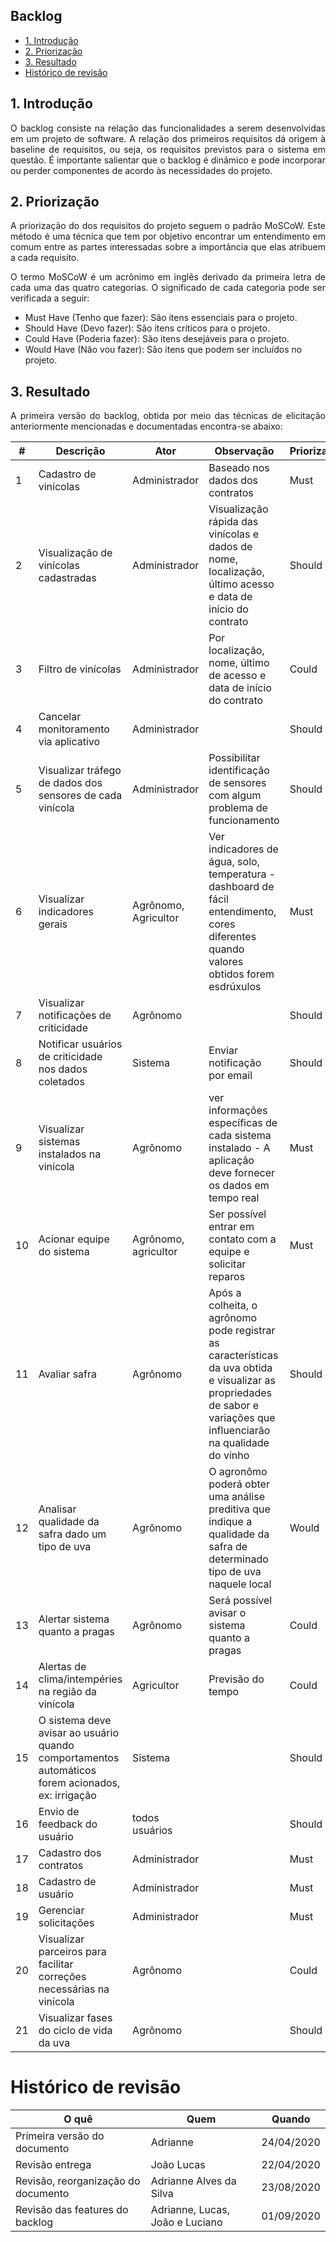 ## Backlog

- [1. Introdução](#_1-introdução)
- [2. Priorização](#_2-priorização)
- [3. Resultado](#_3-resultado)
- [ Histórico de revisão](#_histórico-de-revisão)

## 1. Introdução

<p align="justify">O backlog consiste na relação das funcionalidades a serem desenvolvidas em um projeto de software. A relação dos primeiros requisitos dá origem à baseline de requisitos, ou seja, os requisitos previstos para o sistema em questão. É importante salientar que o backlog é dinâmico e pode incorporar ou perder componentes de acordo às necessidades do projeto.

## 2. Priorização

<p align="justify">A priorização do dos requisitos do projeto seguem o padrão MoSCoW. Este método é uma técnica que tem por objetivo encontrar um entendimento em comum entre as partes interessadas sobre a importância que elas atribuem a cada requisito.

<p align="justify">O termo MoSCoW é um acrônimo em inglês derivado da primeira letra de cada uma das quatro categorias. O significado de cada categoria pode ser verificada a seguir:

- Must Have (Tenho que fazer): São itens essenciais para o projeto.
- Should Have (Devo fazer): São itens críticos para o projeto.
- Could Have (Poderia fazer): São itens desejáveis para o projeto.
- Would Have (Não vou fazer): São itens que podem ser incluídos no projeto. </p>

## 3. Resultado

 <p align="justify">A primeira versão do backlog, obtida por meio das técnicas de elicitação anteriormente mencionadas e documentadas encontra-se abaixo:

|  # | Descrição  | Ator |  Observação | Priorização|
|---|---|---|---|---|
| 1 | Cadastro de vinícolas  | Administrador | Baseado nos dados dos contratos | Must |
| 2 | Visualização de vinícolas cadastradas | Administrador | Visualização rápida das vinícolas e dados de nome, localização, último acesso e data de início do contrato | Should |
| 3 | Filtro de vinícolas | Administrador | Por localização, nome, último de acesso e data de início do contrato | Could |
| 4 | Cancelar monitoramento via aplicativo | Administrador | | Should |
| 5 | Visualizar tráfego de dados dos sensores de cada vinícola | Administrador | Possibilitar identificação de sensores com algum problema de funcionamento | Should |
| 6 | Visualizar indicadores gerais | Agrônomo, Agricultor | Ver indicadores de água, solo, temperatura - dashboard de fácil entendimento, cores diferentes quando valores obtidos forem esdrúxulos| Must |
| 7 | Visualizar notificações de criticidade | Agrônomo | | Should |
| 8 | Notificar usuários de criticidade nos dados coletados | Sistema | Enviar notificação por email | Should |
| 9 | Visualizar sistemas instalados na vinícola | Agrônomo | ver informações específicas de cada sistema instalado - A aplicação deve fornecer os dados em tempo real | Must |
| 10 | Acionar equipe do sistema | Agrônomo, agricultor | Ser possível entrar em contato com a equipe e solicitar reparos | Must |
| 11 | Avaliar safra | Agrônomo | Após a colheita, o agrônomo pode registrar as características da uva obtida e visualizar as propriedades de sabor e variações que influenciarão na qualidade do vinho | Should |
| 12 | Analisar qualidade da safra dado um tipo de uva | Agrônomo | O agronômo poderá obter uma análise preditiva que indique a qualidade da safra de determinado tipo de uva naquele local| Would |
| 13 | Alertar sistema quanto a pragas | Agrônomo | Será possível avisar o sistema quanto a pragas | Could |
| 14 | Alertas de clima/intempéries na região da vinícola | Agricultor | Previsão do tempo | Could |
| 15 | O sistema deve avisar ao usuário quando comportamentos automáticos forem acionados, ex: irrigação | Sistema | | Should |
| 16 | Envio de feedback do usuário | todos usuários | | Should |
| 17 | Cadastro dos contratos | Administrador | | Must |
| 18 | Cadastro de usuário | Administrador | | Must |
| 19 | Gerenciar solicitações | Administrador | | Must |
| 20 | Visualizar parceiros para facilitar correções necessárias na vinícola | Agrônomo | | Could |
| 21 | Visualizar fases do ciclo de vida da uva | Agrônomo | | Should |


# Histórico de revisão

| O quê | Quem  | Quando |
| - | - | - |
|  Primeira versão do documento | Adrianne | 24/04/2020 |
| Revisão entrega| João Lucas | 22/04/2020 |
| Revisão, reorganização do documento | Adrianne Alves da Silva | 23/08/2020 |
| Revisão das features do backlog | Adrianne, Lucas, João e Luciano | 01/09/2020 |